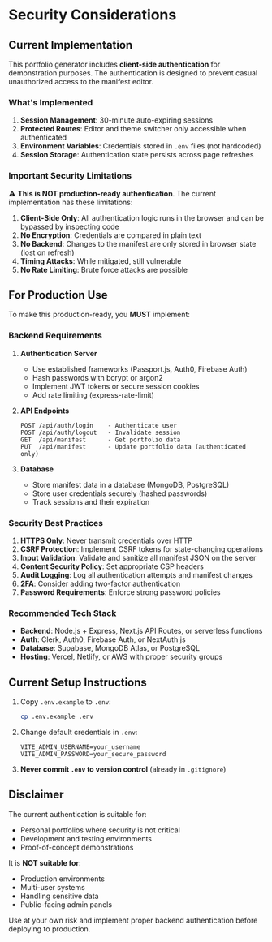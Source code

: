# Security Considerations

## Current Implementation

This portfolio generator includes **client-side authentication** for demonstration purposes. The authentication is designed to prevent casual unauthorized access to the manifest editor.

### What's Implemented

1. **Session Management**: 30-minute auto-expiring sessions
2. **Protected Routes**: Editor and theme switcher only accessible when authenticated
3. **Environment Variables**: Credentials stored in `.env` files (not hardcoded)
4. **Session Storage**: Authentication state persists across page refreshes

### Important Security Limitations

⚠️ **This is NOT production-ready authentication**. The current implementation has these limitations:

1. **Client-Side Only**: All authentication logic runs in the browser and can be bypassed by inspecting code
2. **No Encryption**: Credentials are compared in plain text
3. **No Backend**: Changes to the manifest are only stored in browser state (lost on refresh)
4. **Timing Attacks**: While mitigated, still vulnerable
5. **No Rate Limiting**: Brute force attacks are possible

## For Production Use

To make this production-ready, you **MUST** implement:

### Backend Requirements

1. **Authentication Server**
   - Use established frameworks (Passport.js, Auth0, Firebase Auth)
   - Hash passwords with bcrypt or argon2
   - Implement JWT tokens or secure session cookies
   - Add rate limiting (express-rate-limit)

2. **API Endpoints**
   ```
   POST /api/auth/login    - Authenticate user
   POST /api/auth/logout   - Invalidate session
   GET  /api/manifest      - Get portfolio data
   PUT  /api/manifest      - Update portfolio data (authenticated only)
   ```

3. **Database**
   - Store manifest data in a database (MongoDB, PostgreSQL)
   - Store user credentials securely (hashed passwords)
   - Track sessions and their expiration

### Security Best Practices

1. **HTTPS Only**: Never transmit credentials over HTTP
2. **CSRF Protection**: Implement CSRF tokens for state-changing operations
3. **Input Validation**: Validate and sanitize all manifest JSON on the server
4. **Content Security Policy**: Set appropriate CSP headers
5. **Audit Logging**: Log all authentication attempts and manifest changes
6. **2FA**: Consider adding two-factor authentication
7. **Password Requirements**: Enforce strong password policies

### Recommended Tech Stack

- **Backend**: Node.js + Express, Next.js API Routes, or serverless functions
- **Auth**: Clerk, Auth0, Firebase Auth, or NextAuth.js
- **Database**: Supabase, MongoDB Atlas, or PostgreSQL
- **Hosting**: Vercel, Netlify, or AWS with proper security groups

## Current Setup Instructions

1. Copy `.env.example` to `.env`:
   ```bash
   cp .env.example .env
   ```

2. Change default credentials in `.env`:
   ```
   VITE_ADMIN_USERNAME=your_username
   VITE_ADMIN_PASSWORD=your_secure_password
   ```

3. **Never commit `.env` to version control** (already in `.gitignore`)

## Disclaimer

The current authentication is suitable for:
- Personal portfolios where security is not critical
- Development and testing environments
- Proof-of-concept demonstrations

It is **NOT suitable for**:
- Production environments
- Multi-user systems
- Handling sensitive data
- Public-facing admin panels

Use at your own risk and implement proper backend authentication before deploying to production.
